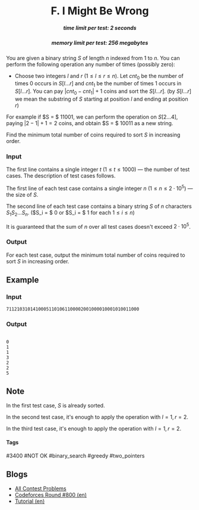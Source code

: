 <h1 style='text-align: center;'> F. I Might Be Wrong</h1>

<h5 style='text-align: center;'>time limit per test: 2 seconds</h5>
<h5 style='text-align: center;'>memory limit per test: 256 megabytes</h5>

You are given a binary string $S$ of length $n$ indexed from $1$ to $n$. You can perform the following operation any number of times (possibly zero):

* Choose two integers $l$ and $r$ ($1 \le l \le r \le n$). Let $cnt_0$ be the number of times 0 occurs in $S[l \ldots r]$ and $cnt_1$ be the number of times 1 occurs in $S[l \ldots r]$. You can pay $|cnt_0 - cnt_1| + 1$ coins and sort the $S[l \ldots r]$. (by $S[l \ldots r]$ we mean the substring of $S$ starting at position $l$ and ending at position $r$)

For example if $S = $ 11001, we can perform the operation on $S[2 \ldots 4]$, paying $|2 - 1| + 1 = 2$ coins, and obtain $S = $ 10011 as a new string.

Find the minimum total number of coins required to sort $S$ in increasing order.

### Input

The first line contains a single integer $t$ ($1 \le t \le 1000$) — the number of test cases. The description of test cases follows.

The first line of each test case contains a single integer $n$ ($1 \le n \le 2 \cdot 10^5$) — the size of $S$.

The second line of each test case contains a binary string $S$ of $n$ characters $S_1S_2 \ldots S_n$. ($S_i = $ 0 or $S_i = $ 1 for each $1 \le i \le n$)

It is guaranteed that the sum of $n$ over all test cases doesn't exceed $2 \cdot 10^5$.

### Output

For each test case, output the minimum total number of coins required to sort $S$ in increasing order.

## Example

### Input


```text
71121031014100051101061100002001000010001010011000
```
### Output

```text

0
1
1
3
2
2
5

```
## Note

In the first test case, $S$ is already sorted.

In the second test case, it's enough to apply the operation with $l = 1, r = 2$.

In the third test case, it's enough to apply the operation with $l = 1, r = 2$.



#### Tags 

#3400 #NOT OK #binary_search #greedy #two_pointers 

## Blogs
- [All Contest Problems](../Codeforces_Round_800_(Div._1).md)
- [Codeforces Round #800 (en)](../blogs/Codeforces_Round_800_(en).md)
- [Tutorial (en)](../blogs/Tutorial_(en).md)
